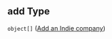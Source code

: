 ## add Type

`object[]` ([Add an Indie company](generic-properties-root-addrename-indie-company-properties-add-indie-company-add-an-indie-company.md))
